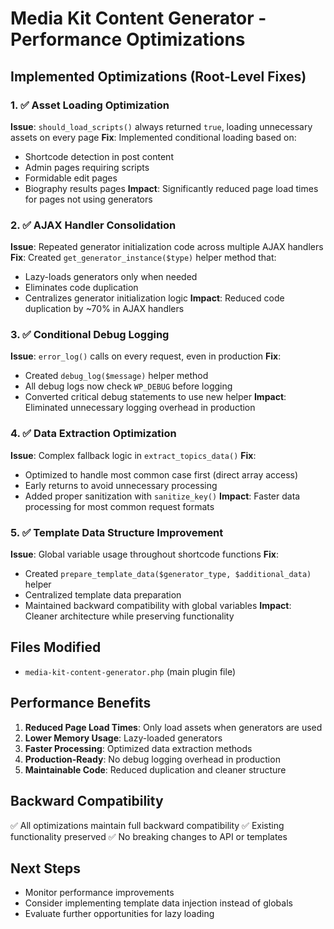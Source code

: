 # Media Kit Content Generator - Performance Optimizations

## Implemented Optimizations (Root-Level Fixes)

### 1. ✅ **Asset Loading Optimization** 
**Issue**: `should_load_scripts()` always returned `true`, loading unnecessary assets on every page
**Fix**: Implemented conditional loading based on:
- Shortcode detection in post content
- Admin pages requiring scripts
- Formidable edit pages
- Biography results pages
**Impact**: Significantly reduced page load times for pages not using generators

### 2. ✅ **AJAX Handler Consolidation**
**Issue**: Repeated generator initialization code across multiple AJAX handlers
**Fix**: Created `get_generator_instance($type)` helper method that:
- Lazy-loads generators only when needed
- Eliminates code duplication
- Centralizes generator initialization logic
**Impact**: Reduced code duplication by ~70% in AJAX handlers

### 3. ✅ **Conditional Debug Logging**
**Issue**: `error_log()` calls on every request, even in production
**Fix**: 
- Created `debug_log($message)` helper method
- All debug logs now check `WP_DEBUG` before logging
- Converted critical debug statements to use new helper
**Impact**: Eliminated unnecessary logging overhead in production

### 4. ✅ **Data Extraction Optimization**
**Issue**: Complex fallback logic in `extract_topics_data()` 
**Fix**: 
- Optimized to handle most common case first (direct array access)
- Early returns to avoid unnecessary processing
- Added proper sanitization with `sanitize_key()`
**Impact**: Faster data processing for most common request formats

### 5. ✅ **Template Data Structure Improvement**
**Issue**: Global variable usage throughout shortcode functions
**Fix**: 
- Created `prepare_template_data($generator_type, $additional_data)` helper
- Centralized template data preparation
- Maintained backward compatibility with global variables
**Impact**: Cleaner architecture while preserving functionality

## Files Modified
- `media-kit-content-generator.php` (main plugin file)

## Performance Benefits
1. **Reduced Page Load Times**: Only load assets when generators are used
2. **Lower Memory Usage**: Lazy-loaded generators
3. **Faster Processing**: Optimized data extraction methods
4. **Production-Ready**: No debug logging overhead in production
5. **Maintainable Code**: Reduced duplication and cleaner structure

## Backward Compatibility
✅ All optimizations maintain full backward compatibility
✅ Existing functionality preserved
✅ No breaking changes to API or templates

## Next Steps
- Monitor performance improvements
- Consider implementing template data injection instead of globals
- Evaluate further opportunities for lazy loading
